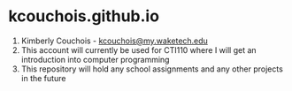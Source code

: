 # kcouchois.github.io
1. Kimberly Couchois - kcouchois@my.waketech.edu
2. This account will currently be used for CTI110 where I will get an introduction into computer programming
3. This repository will hold any school assignments and any other projects in the future
